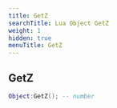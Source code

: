 ```yaml
---
title: GetZ
searchTitle: Lua Object GetZ
weight: 1
hidden: true
menuTitle: GetZ
---
```

## GetZ
```lua
Object:GetZ(); -- number
```
